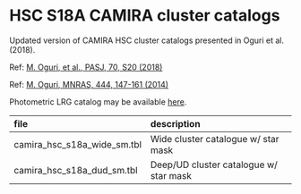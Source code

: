 # HSC S18A CAMIRA cluster catalogs

Updated version of CAMIRA HSC cluster catalogs presented in Oguri et al. (2018).

Ref: [M. Oguri, et al., PASJ, 70, S20 (2018)](https://ui.adsabs.harvard.edu/abs/2018PASJ...70S..20O/abstract) 

Ref: [M. Oguri, MNRAS, 444, 147-161 (2014)](https://ui.adsabs.harvard.edu/abs/2014MNRAS.444..147O)

Photometric LRG catalog may be available [here](https://drive.google.com/drive/folders/19dKiNs7Wdq44X3AtYy2opOf8ulHTLWeM?usp=sharing).

| file       | description |
|:---        |:---     |
| camira_hsc_s18a_wide_sm.tbl | Wide cluster catalogue w/ star mask  |
| camira_hsc_s18a_dud_sm.tbl | Deep/UD cluster catalogue w/ star mask |
